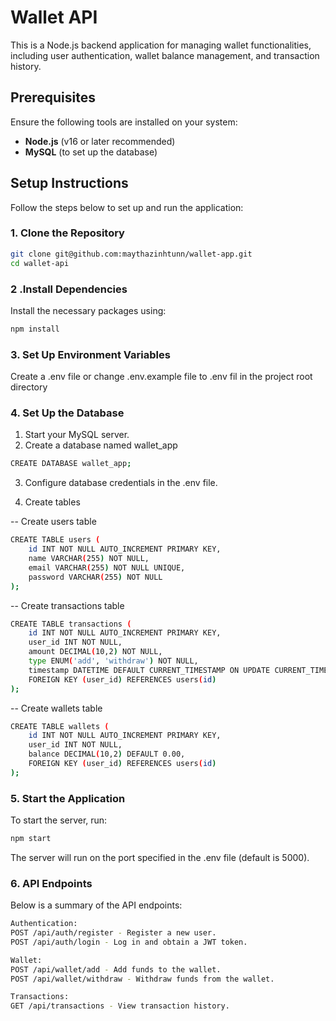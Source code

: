 # Wallet API

This is a Node.js backend application for managing wallet functionalities, including user authentication, wallet balance management, and transaction history.

## Prerequisites

Ensure the following tools are installed on your system:

- **Node.js** (v16 or later recommended)
- **MySQL** (to set up the database)

## Setup Instructions

Follow the steps below to set up and run the application:

### 1. Clone the Repository

```bash
git clone git@github.com:maythazinhtunn/wallet-app.git
cd wallet-api
```
### 2 .Install Dependencies
Install the necessary packages using:

```bash
npm install
```
### 3. Set Up Environment Variables
Create a .env file or change .env.example file to .env fil in the project root directory 

### 4. Set Up the Database

1. Start your MySQL server.
2. Create a database named wallet_app

```bash
CREATE DATABASE wallet_app;
```
3. Configure database credentials in the .env file.

4. Create tables

-- Create users table

```bash 
CREATE TABLE users (
    id INT NOT NULL AUTO_INCREMENT PRIMARY KEY,
    name VARCHAR(255) NOT NULL,
    email VARCHAR(255) NOT NULL UNIQUE,
    password VARCHAR(255) NOT NULL
);
```
-- Create transactions table

```bash 
CREATE TABLE transactions (
    id INT NOT NULL AUTO_INCREMENT PRIMARY KEY,
    user_id INT NOT NULL,
    amount DECIMAL(10,2) NOT NULL,
    type ENUM('add', 'withdraw') NOT NULL,
    timestamp DATETIME DEFAULT CURRENT_TIMESTAMP ON UPDATE CURRENT_TIMESTAMP,
    FOREIGN KEY (user_id) REFERENCES users(id)
);
```
-- Create wallets table

```bash 
CREATE TABLE wallets (
    id INT NOT NULL AUTO_INCREMENT PRIMARY KEY,
    user_id INT NOT NULL,
    balance DECIMAL(10,2) DEFAULT 0.00,
    FOREIGN KEY (user_id) REFERENCES users(id)
);
```

### 5. Start the Application
To start the server, run:

```bash
npm start
```
The server will run on the port specified in the .env file (default is 5000).

### 6. API Endpoints
Below is a summary of the API endpoints:

``` bash
Authentication:
POST /api/auth/register - Register a new user.
POST /api/auth/login - Log in and obtain a JWT token.
```
```bash 
Wallet:
POST /api/wallet/add - Add funds to the wallet.
POST /api/wallet/withdraw - Withdraw funds from the wallet.
```
```bash
Transactions:
GET /api/transactions - View transaction history.
```